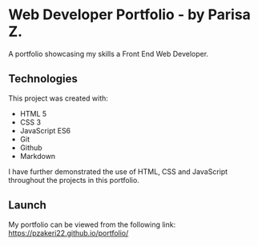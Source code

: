 # Web Developer Portfolio - by Parisa Z.

A portfolio showcasing my skills a Front End Web Developer. 

## Technologies

This project was created with:
- HTML 5
- CSS 3
- JavaScript ES6
- Git
- Github
- Markdown

I have further demonstrated the use of HTML, CSS and JavaScript throughout the projects in this portfolio.
 
## Launch

My portfolio can be viewed from the following link: https://pzakeri22.github.io/portfolio/

